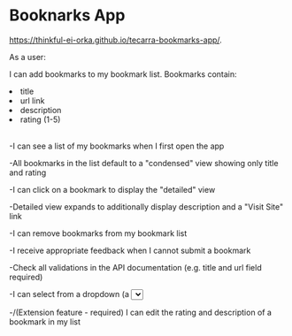 <h1> Booknarks App </h1>

https://thinkful-ei-orka.github.io/tecarra-bookmarks-app/.

As a user:

I can add bookmarks to my bookmark list. Bookmarks contain:

<li>title</li>
<li>url link</li>
<li>description</li>
<li>rating (1-5)</li>

<br>

-I can see a list of my bookmarks when I first open the app

-All bookmarks in the list default to a "condensed" view showing only title and rating

-I can click on a bookmark to display the "detailed" view

-Detailed view expands to additionally display description and a "Visit Site" link

-I can remove bookmarks from my bookmark list

-I receive appropriate feedback when I cannot submit a bookmark

-Check all validations in the API documentation (e.g. title and url field required)

-I can select from a dropdown (a <select> element) a "minimum rating" to filter the list by all bookmarks rated at or above the chosen selection

-/(Extension feature - required) I can edit the rating and description of a bookmark in my list
